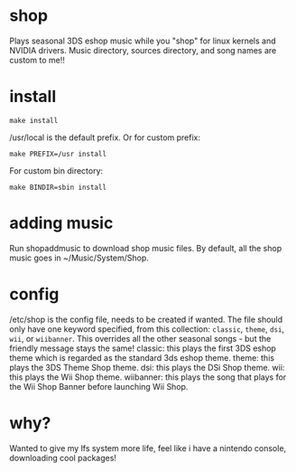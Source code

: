 # shop
Plays seasonal 3DS eshop music while you "shop" for linux kernels and NVIDIA drivers. Music directory, sources directory, and song names are custom to me!!
# install
```
make install
```
/usr/local is the default prefix.
Or for custom prefix:
```
make PREFIX=/usr install
```
For custom bin directory:
```
make BINDIR=sbin install
```
# adding music
Run shopaddmusic to download shop music files. By default, all the shop music goes in ~/Music/System/Shop.
# config
/etc/shop is the config file, needs to be created if wanted. The file should only have one keyword specified, from this collection: `classic`, `theme`, `dsi`, `wii`, or `wiibanner`. This overrides all the other seasonal songs - but the friendly message stays the same!
classic: this plays the first 3DS eshop theme which is regarded as the standard 3ds eshop theme.
theme: this plays the 3DS Theme Shop theme.
dsi: this plays the DSi Shop theme.
wii: this plays the Wii Shop theme.
wiibanner: this plays the song that plays for the Wii Shop Banner before launching Wii Shop.
# why?
Wanted to give my lfs system more life, feel like i have a nintendo console, downloading cool packages!
